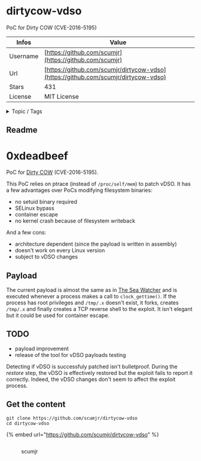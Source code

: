 # dirtycow-vdso

PoC for Dirty COW (CVE-2016-5195)

| Infos    | Value                                                              |
| -------- | -------------------------------------------------------------------|
| Username | [https://github.com/scumjr](https://github.com/scumjr) |
| Url      | [https://github.com/scumjr/dirtycow-vdso](https://github.com/scumjr/dirtycow-vdso)                                               |
| Stars    | 431                                                          |
| License  | MIT License                                                        |

<details>

<summary>Topic / Tags</summary>



</details>

## Readme

# 0xdeadbeef

PoC for [Dirty COW](http://dirtycow.ninja/) (CVE-2016-5195).

This PoC relies on ptrace (instead of `/proc/self/mem`) to patch vDSO. It has a
few advantages over PoCs modifying filesystem binaries:

- no setuid binary required
- SELinux bypass
- container escape
- no kernel crash because of filesystem writeback

And a few cons:

- architecture dependent (since the payload is written in assembly)
- doesn't work on every Linux version
- subject to vDSO changes


## Payload

The current payload is almost the same as in
[The Sea Watcher](https://github.com/scumjr/the-sea-watcher) and is executed
whenever a process makes a call to `clock_gettime()`. If the process has root
privileges and `/tmp/.x` doesn't exist, it forks, creates `/tmp/.x` and finally
creates a TCP reverse shell to the exploit. It isn't elegant but it could be
used for container escape.


## TODO

- payload improvement
- release of the tool for vDSO payloads testing

Detecting if vDSO is successfuly patched isn't bulletproof. During the *restore*
step, the vDSO is effectively restored but the exploit fails to report it
correctly. Indeed, the vDSO changes don't seem to affect the exploit process.



## Get the content

```
git clone https://github.com/scumjr/dirtycow-vdso
cd dirtycow-vdso
```

{% embed url="https://github.com/scumjr/dirtycow-vdso" %}

<figure><img src="https://avatars.githubusercontent.com/u/12125965?v=4" alt=""><figcaption><p>scumjr</p></figcaption></figure>
